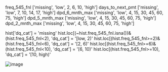 freq_545_fnl	['missing', 'low', 2, 6, 10, 'high']
days_to_next_pmt	['missing', 'low', 7, 10, 14, 17, 'high']
dpd_6_mnth_max	['missing', 'low', 4, 15, 30, 45, 60, 75, 'high']
dpd_5_mnth_max	['missing', 'low', 4, 15, 30, 45, 60, 75, 'high']
dpd_2_mnth_max	['missing', 'low', 4, 15, 30, 45, 60, 75, 'high']

hist['dq_cat'] = 'missing'
hist.loc[(~hist.freq_545_fnl.isna())&(hist.freq_545_fnl<2), 'dq_cat'] = '[low, 2)'
hist.loc[(hist.freq_545_fnl>=2)&(hist.freq_545_fnl<6), 'dq_cat'] = '[2, 6)'
hist.loc[(hist.freq_545_fnl>=6)&(hist.freq_545_fnl<10), 'dq_cat'] = '[6, 10)'
hist.loc[(hist.freq_545_fnl>=10), 'dq_cat'] = '[10, high)'

![image](https://github.com/bowenlong1/E-commerce-recommendation/assets/38050947/7005fcb3-880d-4975-80fb-303e30cd15e4)

